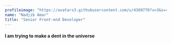 ```yaml
---
profileimage: "https://avatars3.githubusercontent.com/u/4309770?v=3&s=460"
name: "Nadjib Amar"
title: "Senior Front-end Developer"
---
```


#### I am trying to make a dent in the universe


